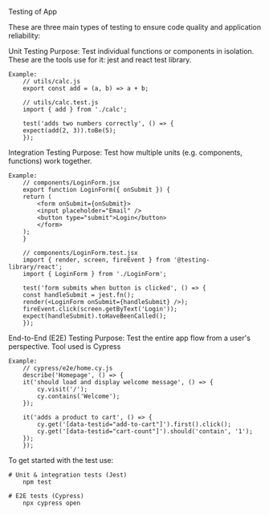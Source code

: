 Testing of App

These are three main types of testing to ensure code quality and application reliability:

Unit Testing
Purpose:
    Test individual functions or components in isolation.
    These are the tools use for it: jest and react test library.

    Example:
        // utils/calc.js
        export const add = (a, b) => a + b;

        // utils/calc.test.js
        import { add } from './calc';

        test('adds two numbers correctly', () => {
        expect(add(2, 3)).toBe(5);
        });


Integration Testing
Purpose:
    Test how multiple units (e.g. components, functions) work together.

    Example:
        // components/LoginForm.jsx
        export function LoginForm({ onSubmit }) {
        return (
            <form onSubmit={onSubmit}>
            <input placeholder="Email" />
            <button type="submit">Login</button>
            </form>
        );
        }

        // components/LoginForm.test.jsx
        import { render, screen, fireEvent } from '@testing-library/react';
        import { LoginForm } from './LoginForm';

        test('form submits when button is clicked', () => {
        const handleSubmit = jest.fn();
        render(<LoginForm onSubmit={handleSubmit} />);
        fireEvent.click(screen.getByText('Login'));
        expect(handleSubmit).toHaveBeenCalled();
        });


End-to-End (E2E) Testing
Purpose:
    Test the entire app flow from a user's perspective.
    Tool used is Cypress

    Example:
        // cypress/e2e/home.cy.js
        describe('Homepage', () => {
        it('should load and display welcome message', () => {
            cy.visit('/');
            cy.contains('Welcome');
        });

        it('adds a product to cart', () => {
            cy.get('[data-testid="add-to-cart"]').first().click();
            cy.get('[data-testid="cart-count"]').should('contain', '1');
        });
        });


To get started with the test use:

    # Unit & integration tests (Jest)
        npm test

    # E2E tests (Cypress)
        npx cypress open
